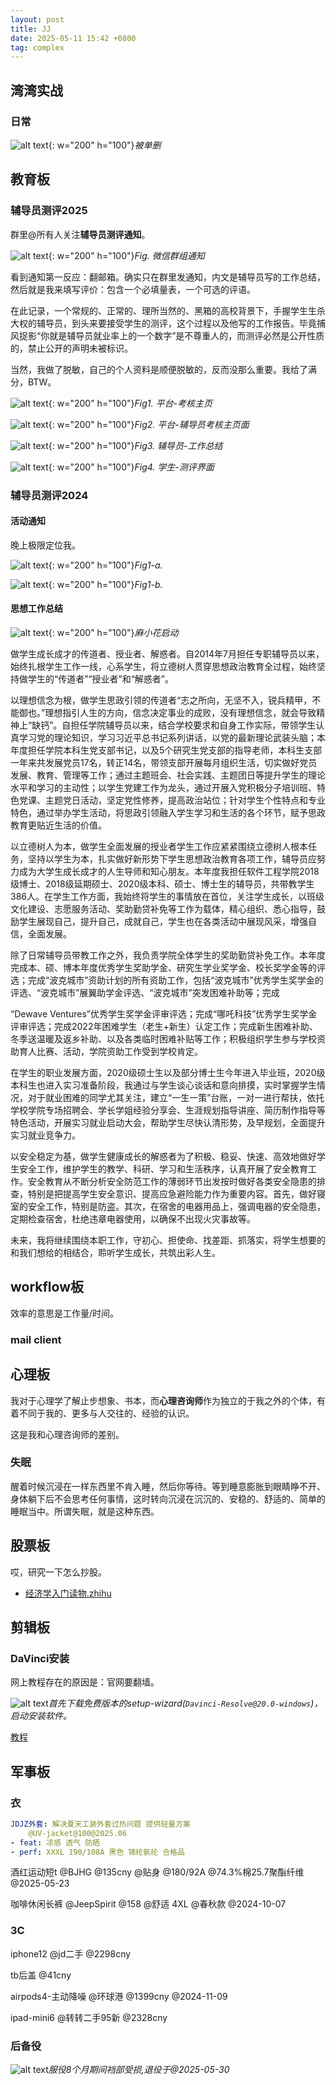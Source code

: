 ```yaml
---
layout: post
title: JJ
date: 2025-05-11 15:42 +0800
tag: complex
---
```



## 湾湾实战

### 日常

![alt text](/assets/2025-05/bfec1b03f5d4fcf75476f4034001598.jpg){: w="200" h="100"}_被单删_

## 教育板

### 辅导员测评2025

群里@所有人关注**辅导员测评通知**。

![alt text](/assets/2025-05/7d666b6401cd7f06f488fc7b27702db.jpg){: w="200" h="100"}_Fig. 微信群组通知_

看到通知第一反应：翻邮箱。确实只在群里发通知，内文是辅导员写的工作总结，然后就是我来填写评价：包含一个必填量表，一个可选的评语。

在此记录，一个常规的、正常的、理所当然的、黑箱的高校背景下，手握学生生杀大权的辅导员，到头来要接受学生的测评，这个过程以及他写的工作报告。毕竟捕风捉影“你就是辅导员就业率上的一个数字”是不尊重人的，而测评必然是公开性质的，禁止公开的声明未被标识。

当然，我做了脱敏，自己的个人资料是顺便脱敏的，反而没那么重要。我给了满分，BTW。

![alt text](/assets/2025-05/a047509abea8582cf386038fd892fd6.jpg){: w="200" h="100"}_Fig1. 平台-考核主页_

![alt text](/assets/2025-05/6b4554235cdcb033216eeeac9cbcb1e.jpg){: w="200" h="100"}_Fig2. 平台-辅导员考核主页面_

![alt text](/assets/2025-05/b08faabb8e7d0444e1a5e756e911d73.jpg){: w="200" h="100"}_Fig3. 辅导员-工作总结_

![alt text](/assets/2025-05/7d0e0d863068b96dba35a7b55a1764a.png){: w="200" h="100"}_Fig4. 学生-测评界面_

### 辅导员测评2024

#### 活动通知

晚上极限定位我。

![alt text](/assets/2025-05/0cb5e54bc583879309d07bc0c35bafe.jpg){: w="200" h="100"}_Fig1-a._ 

![alt text](/assets/2025-05/eb91b8535d2e46f3c9e051b4e53a385.jpg){: w="200" h="100"}_Fig1-b._


#### 思想工作总结

![alt text](/assets/2025-05/a28289eecb8490cc031bdf88978efdf.jpg){: w="200" h="100"}_麻小花启动_

做学生成长成才的传道者、授业者、解惑者。自2014年7月担任专职辅导员以来，始终扎根学生工作一线，心系学生，将立德树人贯穿思想政治教育全过程，始终坚持做学生的“传道者”“授业者”和“解惑者”。

以理想信念为根，做学生思政引领的传道者“志之所向，无坚不入，锐兵精甲，不能御也。”理想指引人生的方向，信念决定事业的成败，没有理想信念，就会导致精神上“缺钙”。自担任学院辅导员以来，结合学校要求和自身工作实际，带领学生认真学习党的理论知识，学习习近平总书记系列讲话，以党的最新理论武装头脑；本年度担任学院本科生党支部书记，以及5个研究生党支部的指导老师，本科生支部一年来共发展党员17名，转正14名，带领支部开展每月组织生活，切实做好党员发展、教育、管理等工作；通过主题班会、社会实践、主题团日等提升学生的理论水平和学习的主动性；以学生党建工作为龙头，通过开展入党积极分子培训班、特色党课、主题党日活动，坚定党性修养，提高政治站位；针对学生个性特点和专业特色，通过举办学生活动，将思政引领融入学生学习和生活的各个环节，赋予思政教育更贴近生活的价值。

以立德树人为本，做学生全面发展的授业者学生工作应紧紧围绕立德树人根本任务，坚持以学生为本，扎实做好新形势下学生思想政治教育各项工作，辅导员应努力成为大学生成长成才的人生导师和知心朋友。本年度我担任软件工程学院2018级博士、2018级延期硕士、2020级本科、硕士、博士生的辅导员，共带教学生386人。在学生工作方面，我始终将学生的事情放在首位，关注学生成长，以班级文化建设、志愿服务活动、奖助勤贷补免等工作为载体，精心组织、悉心指导，鼓励学生展现自己，提升自己，成就自己，学生也在各类活动中展现风采，增强自信，全面发展。

除了日常辅导员带教工作之外，我负责学院全体学生的奖助勤贷补免工作。本年度完成本、硕、博本年度优秀学生奖助学金、研究生学业奖学金、校长奖学金等的评选；完成“波克城市”资助计划的所有资助工作，包括“波克城市”优秀学生奖学金的评选、“波克城市”展翼助学金评选、“波克城市”突发困难补助等；完成

“Dewave Ventures”优秀学生奖学金评审评选；完成“哪吒科技”优秀学生奖学金评审评选；完成2022年困难学生（老生+新生）认定工作；完成新生困难补助、冬季送温暖及返乡补助、以及各类临时困难补贴等工作；积极组织学生参与学校资助育人比赛、活动，学院资助工作受到学校肯定。

在学生的职业发展方面，2020级硕士生以及部分博士生今年进入毕业班，2020级本科生也进入实习准备阶段，我通过与学生谈心谈话和意向排摸，实时掌握学生情况，对于就业困难的同学尤其关注，建立“一生一策”台账，一对一进行帮扶，依托学校学院专场招聘会、学长学姐经验分享会、生涯规划指导讲座、简历制作指导等特色活动，开展实习就业启动大会，帮助学生尽快认清形势，及早规划，全面提升实习就业竞争力。

以安全稳定为基，做学生健康成长的解惑者为了积极、稳妥、快速、高效地做好学生安全工作，维护学生的教学、科研、学习和生活秩序，认真开展了安全教育工作。安全教育从不断分析安全防范工作的薄弱环节出发按时做好各类安全隐患的排查，特别是把提高学生安全意识、提高应急避险能力作为重要内容。首先，做好寝室的安全工作，特别是防盗。其次，在宿舍的电器用品上，强调电器的安全隐患，定期检查宿舍，杜绝违章电器使用，以确保不出现火灾事故等。

未来，我将继续围绕本职工作，守初心、担使命、找差距、抓落实，将学生想要的和我们想给的相结合，聆听学生成长，共筑出彩人生。







## workflow板

效率的意思是工作量/时间。

### mail client

## 心理板

我对于心理学了解止步想象、书本，而**心理咨询师**作为独立的于我之外的个体，有着不同于我的、更多与人交往的、经验的认识。

这是我和心理咨询师的差别。

### 失眠

醒着时候沉浸在一样东西里不肯入睡，然后你等待。等到睡意膨胀到眼睛睁不开、身体躺下后不会思考任何事情，这时转向沉浸在沉沉的、安稳的、舒适的、简单的睡眠当中。所谓失眠，就是这种东西。

## 股票板

哎，研究一下怎么抄股。
- [经济学入门读物.zhihu](https://www.zhihu.com/question/19661829/answer/17527623)

## 剪辑板

### DaVinci安装

网上教程存在的原因是：官网要翻墙。

![alt text](/assets/2025-05/image-15.png)_首先下载免费版本的setup-wizard(`Davinci-Resolve@20.0-windows`)，启动安装软件。_

[教程](https://www.bilibili.com/video/BV1B7411A7M1/?vd_source=8519f95560ea54533a7d5978ae4c2de6)

## 军事板

### 衣

```yaml
JDJZ外套: 解决夏天工装外套过热问题 提供轻量方案
    @UV-jacket@100@2025.06
- feat: 凉感 透气 防晒
- perf: XXXL 190/108A 黑色 锦纶氨纶 合格品
```

酒红运动短t @BJHG @135cny @贴身 @180/92A @74.3%棉25.7聚酯纤维 @2025-05-23

咖啡休闲长裤 @JeepSpirit @158 @舒适 4XL @春秋款 @2024-10-07

### 3C

iphone12 @jd二手 @2298cny

tb后盖 @41cny

airpods4-主动降噪 @环球港 @1399cny @2024-11-09

ipad-mini6 @转转二手95新 @2328cny

### 后备役

![alt text](/assets/2025-05/48d3c5c1bdd96b1401e9e1406fc8fef.jpg)_服役8个月期间裆部受损,退役于@2025-05-30_